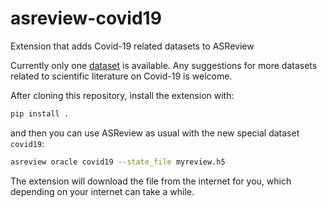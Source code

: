 # asreview-covid19

Extension that adds Covid-19 related datasets to ASReview

Currently only one [dataset](https://pages.semanticscholar.org/coronavirus-research) is available.
Any suggestions for more datasets related to scientific literature on Covid-19 is welcome.

After cloning this repository, install the extension with:

```bash
pip install .
```

and then you can use ASReview as usual with the new special dataset `covid19`:

```bash
asreview oracle covid19 --state_file myreview.h5
```

The extension will download the file from the internet for you, which depending on
your internet can take a while. 
